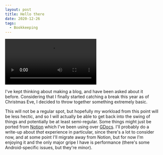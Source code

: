 ```yaml
---
layout: post
title: Hello there
date: 2020-12-26
tags:
  - Bookkeeping
---
```


<video loop autoplay>
  <source src="/files/hellothere.mp4" type="video/mp4">
</video>

I've kept thinking about making a blog, and have been asked about it before. Considering that I finally started catching a break this year as of Christmas Eve, I decided to throw together something extremely basic.

This will not be a regular spot, but hopefully my workload from this point will be less hectic, and so I will actually be able to get back into the swing of things and potentially be at least semi-regular. Some things might just be ported from [Notion](https://notion.so) which I've been using over [GDocs](https://docs.google.com). I'll probably do a write-up about _that_ experience in particular, since there's a lot to consider now, and at some point I'll migrate away from Notion, but for now I'm enjoying it and the only major gripe I have is performance (there's some Android-specific issues, but they're minor).
